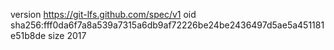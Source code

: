 version https://git-lfs.github.com/spec/v1
oid sha256:fff0da6f7a8a539a7315a6db9af72226be24be2436497d5ae5a451181e51b8de
size 2017
